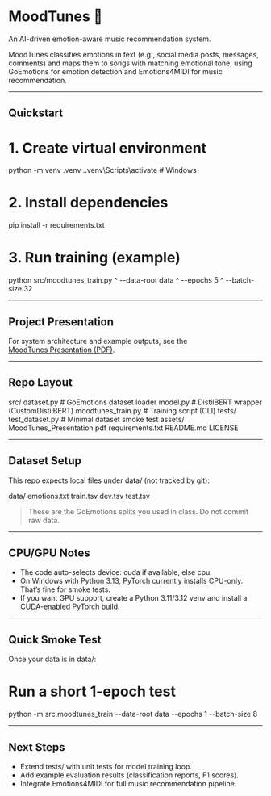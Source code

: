 # MoodTunes 🎵
An AI-driven emotion-aware music recommendation system.

MoodTunes classifies emotions in text (e.g., social media posts, messages, comments) and maps them to songs with matching emotional tone, using GoEmotions for emotion detection and Emotions4MIDI for music recommendation.

---

## Quickstart

# 1. Create virtual environment
python -m venv .venv
.\.venv\Scripts\activate   # Windows

# 2. Install dependencies
pip install -r requirements.txt

# 3. Run training (example)
python src/moodtunes_train.py ^
  --data-root data ^
  --epochs 5 ^
  --batch-size 32

---

## Project Presentation
For system architecture and example outputs, see the  
[MoodTunes Presentation (PDF)](assets/MoodTunes_Presentation.pdf).

---

## Repo Layout

src/
  dataset.py           # GoEmotions dataset loader
  model.py             # DistilBERT wrapper (CustomDistilBERT)
  moodtunes_train.py   # Training script (CLI)
tests/
  test_dataset.py      # Minimal dataset smoke test
assets/
  MoodTunes_Presentation.pdf
requirements.txt
README.md
LICENSE

---

## Dataset Setup
This repo expects local files under data/ (not tracked by git):

data/
  emotions.txt
  train.tsv
  dev.tsv
  test.tsv

> These are the GoEmotions splits you used in class. Do not commit raw data.

---

## CPU/GPU Notes
- The code auto-selects device: cuda if available, else cpu.
- On Windows with Python 3.13, PyTorch currently installs CPU-only. That’s fine for smoke tests.
- If you want GPU support, create a Python 3.11/3.12 venv and install a CUDA-enabled PyTorch build.

---

## Quick Smoke Test
Once your data is in data/:

# Run a short 1-epoch test
python -m src.moodtunes_train --data-root data --epochs 1 --batch-size 8

---

## Next Steps
- Extend tests/ with unit tests for model training loop.
- Add example evaluation results (classification reports, F1 scores).
- Integrate Emotions4MIDI for full music recommendation pipeline.
